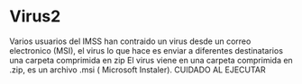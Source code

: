 # Virus2
Varios usuarios del IMSS han contraido un virus desde un correo electronico (MSI), el virus lo que hace es enviar a diferentes destinatarios una carpeta comprimida en zip
El virus viene en una carpeta comprimida en .zip, es un archivo .msi ( Microsoft Instaler).
CUIDADO AL EJECUTAR
